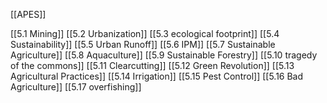 [[APES]]

[[5.1 Mining]]
[[5.2 Urbanization]]
[[5.3 ecological footprint]]
[[5.4 Sustainability]]
[[5.5 Urban Runoff]]
[[5.6 IPM]]
[[5.7 Sustainable Agriculture]]
[[5.8 Aquaculture]]
[[5.9 Sustainable Forestry]]
[[5.10 tragedy of the commons]]
[[5.11 Clearcutting]]
[[5.12 Green Revolution]]
[[5.13 Agricultural Practices]]
[[5.14 Irrigation]]
[[5.15 Pest Control]]
[[5.16 Bad Agriculture]]
[[5.17 overfishing]]
